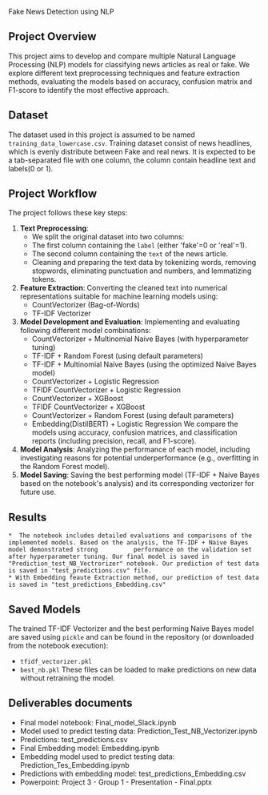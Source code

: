 Fake News Detection using NLP
## Project Overview
This project aims to develop and compare multiple Natural Language Processing (NLP) models for classifying news articles as real or fake. We explore different text preprocessing techniques and feature extraction methods, evaluating the models based on accuracy, confusion matrix and F1-score to identify the most effective approach.
 ## Dataset
The dataset used in this project is assumed to be named `training_data_lowercase.csv`. Training dataset consist of news headlines, which is evenly distribute between Fake and real news. It is expected to be a tab-separated file with one column, the column contain headline text and labels(0 or 1).
## Project Workflow
The project follows these key steps:
1. **Text Preprocessing**:
    *  We split the original dataset into two columns:
    *  The first column containing the `label` (either 'fake'=0 or 'real'=1).
    *  The second column containing the `text` of the news article.
    *  Cleaning and preparing the text data by tokenizing words, removing stopwords, eliminating punctuation and numbers, and lemmatizing tokens.
2. **Feature Extraction**: Converting the cleaned text into numerical representations suitable for machine learning models using:
    *   CountVectorizer (Bag-of-Words)
    *   TF-IDF Vectorizer
3. **Model Development and Evaluation**: Implementing and evaluating following different model combinations:
    *   CountVectorizer + Multinomial Naive Bayes (with hyperparameter tuning)
    *   TF-IDF + Random Forest (using default parameters)
    *   TF-IDF + Multinomial Naive Bayes (using the optimized Naive Bayes model)
    *   CountVectorizer + Logistic Regression
    *  	TFIDF	CountVectorizer	+ Logistic Regression
    *  	CountVectorizer + XGBoost
    *  	TFIDF	CountVectorizer	+ XGBoost
    *   CountVectorizer + Random Forest (using default parameters)
    *   Embedding(DistilBERT) + Logistic Regression
    We compare the models using accuracy, confusion matrices, and classification reports (including precision, recall, and F1-score).
4. **Model Analysis**: Analyzing the performance of each model, including investigating reasons for potential underperformance (e.g., overfitting in the Random Forest       model).
5. **Model Saving**: Saving the best performing model (TF-IDF + Naive Bayes based on the notebook's analysis) and its corresponding vectorizer for future use.
## Results
    *  The notebook includes detailed evaluations and comparisons of the implemented models. Based on the analysis, the TF-IDF + Naive Bayes model demonstrated strong          performance on the validation set after hyperparameter tuning. Our final model is saved in "Prediction_test_NB_Vectrorizer" notebook. Our prediction of test data is saved in "test_predictions.csv" file.
    * With Embedding feaute Extraction method, our prediction of test data is saved in "test_predictions_Embedding.csv"
## Saved Models
  The trained TF-IDF Vectorizer and the best performing Naive Bayes model are saved using `pickle` and can be found in the repository (or downloaded from the notebook     execution):
  *   `tfidf_vectorizer.pkl`
  *   `best_nb.pkl`
  These files can be loaded to make predictions on new data without retraining the model.
## Deliverables documents
* Final model notebook: Final_model_Slack.ipynb
* Model used to predict testing data: Prediction_Test_NB_Vectorizer.ipynb
* Predictions: test_predictions.csv
* Final Embedding model: Embedding.ipynb
* Embedding model used to predict testing data: Prediction_Tes_Embedding.ipynb
* Predictions with embedding model: test_predictions_Embedding.csv
* Powerpoint: Project 3 - Group 1 - Presentation - Final.pptx
